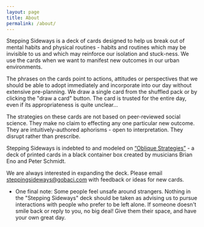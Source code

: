 ```yaml
---
layout: page
title: About
permalink: /about/
---
```


Stepping Sideways is a deck of cards designed to help us break out of mental habits and physical routines - habits and routines  which may be invisible to us and which may reinforce our isolation and stuck-ness. We use the cards when we want to manifest new outcomes in our urban environments.

The phrases on the cards point to actions, attitudes or perspectives that we should be able to adopt immediately and incorporate into our day without extensive pre-planning. We draw a single card from the shuffled pack or by clicking the "draw a card" button. The card is trusted for the entire day, even if its appropriateness is quite unclear...

The strategies on these cards are not based on peer-reviewed social science. They make no claim to effecting any one particular new outcome. They are intuitively-authored aphorisms - open to interpretation. They disrupt rather than prescribe.

Stepping Sideways is indebted to and modeled on <a href="https://en.wikipedia.org/wiki/Oblique_Strategies">“Oblique Strategies”</a> - a deck of printed cards in a black container box created by musicians Brian Eno and Peter Schmidt. 

We are always interested in expanding the deck. Please email <a href="mailto:steppingsideways@gobaci.com ">steppingsideways@gobaci.com</a> with feedback or ideas for new cards.


* One final note:  Some people feel unsafe around strangers. Nothing in the "Stepping Sideways" deck should be taken as advising us to pursue interactions with people who prefer to be left alone. If someone doesn't smile back or reply to you, no big deal! Give them their space, and have your own great day. 